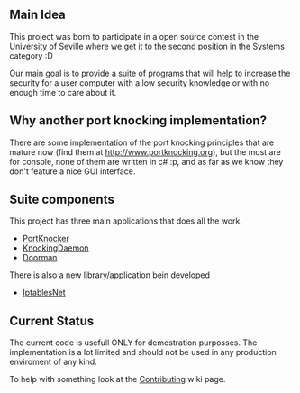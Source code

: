 ## Main Idea ##

This project was born to participate in a open source contest in the University of Seville where we get it to the second position in the Systems category :D

Our main goal is to provide a suite of programs that will help to increase the security for a user computer with a low security knowledge or with no enough time to care about it.

## Why another port knocking implementation? ##

There are some implementation of the port knocking principles that are mature now (find them at http://www.portknocking.org), but the most are for console, none of them are written in c# :p, and as far as we know they don't feature a nice GUI interface.

## Suite components ##

This project has three main applications that does all the work.

  * [PortKnocker](PortKnocker.md)
  * [KnockingDaemon](KnockingDaemon.md)
  * [Doorman](Doorman.md)

There is also a new library/application bein developed

  * [IptablesNet](IptablesNet.md)

## Current Status ##

The current code is usefull ONLY for demostration purposses. The implementation is a lot limited and should not be used in any production enviroment of any kind.

To help with something look at the [Contributing](Contributing.md) wiki page.